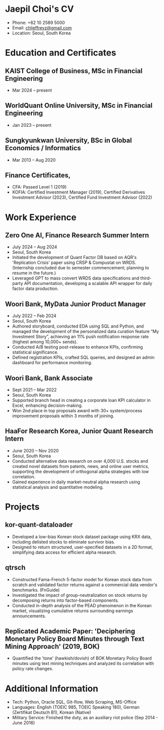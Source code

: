 
# Jaepil Choi's CV

- Phone: +82 10 2589 5000
- Email: [chljeffreyz@gmail.com](mailto:chljeffreyz@gmail.com)
- Location: Seoul, South Korea


# Education and Certificates

## KAIST College of Business, MSc in Financial Engineering

- Mar 2024 – present

## WorldQuant Online University, MSc in Financial Engineering

- Jan 2023 – present

## Sungkyunkwan University, BSc in Global Economics / Informatics

- Mar 2013 – Aug 2020

## Finance Certificates, 

- CFA: Passed Level 1 (2019)
- KOFIA: Certified Investment Manager (2019), Certified Derivatives Investment Advisor (2023), Certified Fund Investment Advisor (2022)

# Work Experience

## Zero One AI, Finance Research Summer Intern

- July 2024 – Aug 2024
- Seoul, South Korea
- Initiated the development of Quant Factor DB based on AQR's 'Replication Crisis' paper using CRSP & Compustat on WRDS. (Internship concluded due to semester commencement; planning to resume in the future.)
- Leveraged GPT to mass convert WRDS data specifications and third-party API documentation, developing a scalable API wrapper for daily factor data production.

## Woori Bank, MyData Junior Product Manager

- July 2022 – Feb 2024
- Seoul, South Korea
- Authored storyboard, conducted EDA using SQL and Python, and managed the development of the personalized data curation feature “My Investment Story”, achieving an 11% push notification response rate (highest among 10,000+ sends).
- Conducted A/B testing post-release to enhance KPIs, confirming statistical significance.
- Defined registration KPIs, crafted SQL queries, and designed an admin dashboard for performance monitoring.

## Woori Bank, Bank Associate

- Sept 2021 – Mar 2022
- Seoul, South Korea
- Supported branch head in creating a corporate loan KPI calculator in Excel, enhancing decision-making.
- Won 2nd place in top proposals award with 30+ system/process improvement proposals within 3 months of joining.

## HaaFor Research Korea, Junior Quant Research Intern

- June 2020 – Nov 2020
- Seoul, South Korea
- Conducted alternative data research on over 4,000 U.S. stocks and created novel datasets from patents, news, and online user metrics, supporting the development of orthogonal alpha strategies with low correlation.
- Gained experience in daily market-neutral alpha research using statistical analysis and quantitative modeling.

# Projects

## kor-quant-dataloader

- Developed a low-bias Korean stock dataset package using KRX data, including delisted stocks to eliminate survivor bias.
- Designed to return structured, user-specified datasets in a 2D format, simplifying data access for efficient alpha research.

## qtrsch

- Constructed Fama-French 5-factor model for Korean stock data from scratch and validated factor returns against a commercial data vendor's benchmarks. (FnGuide)
- Investigated the impact of group-neutralization on stock returns by decomposing returns into factor-based components.
- Conducted in-depth analysis of the PEAD phenomenon in the Korean market, visualizing cumulative returns surrounding earnings announcements.

## Replicated Academic Paper: 'Deciphering Monetary Policy Board Minutes through Text Mining Approach' (2019, BOK)

- Quantified the 'tone' (hawkish/dovish) of BOK Monetary Policy Board minutes using text mining techniques and analyzed its correlation with policy rate changes.

# Additional Information

- Tech: Python, Oracle SQL, Git-flow, Web Scraping, MS-Office
- Languages: English (TOEIC 985, TOEIC Speaking 180), German (Zertifikat Deutsch B1), Korean (Native)
- Military Service: Finished the duty, as an auxiliary riot police (Sep 2014 - June 2016)
